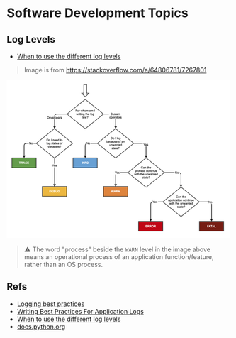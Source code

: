 # Software Development Topics

## Log Levels

- [When to use the different log levels](https://stackoverflow.com/questions/2031163/when-to-use-the-different-log-levels)

> Image is from <https://stackoverflow.com/a/64806781/7267801>

![Log Levels](images/log_levels.png)

> ⚠️ The word "process" beside the `WARN` level in the image above means an operational process of an application function/feature, rather than an OS process.

## Refs

- [Logging best practices](https://docs.aws.amazon.com/prescriptive-guidance/latest/logging-monitoring-for-application-owners/logging-best-practices.html)
- [Writing Best Practices For Application Logs](https://devcenter.heroku.com/articles/writing-best-practices-for-application-logs)
- [When to use the different log levels](https://stackoverflow.com/a/64806781/7267801)
- [docs.python.org](https://docs.python.org/3/howto/logging.html#when-to-use-logging)
